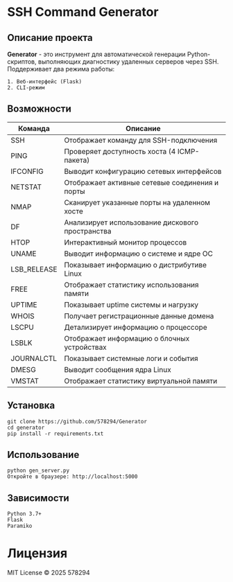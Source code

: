 # SSH Command Generator

## Описание проекта
**Generator** - это инструмент для автоматической генерации Python-скриптов, выполняющих диагностику удаленных серверов через SSH. Поддерживает два режима работы:
```
1. Веб-интерфейс (Flask)
2. CLI-режим
```
## Возможности

|**Команда** |	**Описание**                                  |
|------------|------------------------------------------------|
|SSH		 |Отображает команду для SSH-подключения          |
|PING		 |Проверяет доступность хоста (4 ICMP-пакета)     |
|IFCONFIG	 |Выводит конфигурацию сетевых интерфейсов		  |
|NETSTAT	 |Отображает активные сетевые соединения и порты  |
|NMAP	     |Сканирует указанные порты на удаленном хосте    |
|DF	         |Анализирует использование дискового пространства|
|HTOP	     |Интерактивный монитор процессов                 |
|UNAME	     |Выводит информацию о системе и ядре ОС          |
|LSB_RELEASE |Показывает информацию о дистрибутиве Linux      |
|FREE	     |Отображает статистику использования памяти      |
|UPTIME	     |Показывает uptime системы и нагрузку            |
|WHOIS	     |Получает регистрационные данные домена          |
|LSCPU	     |Детализирует информацию о процессоре            |
|LSBLK	     |Отображает информацию о блочных устройствах     |
|JOURNALCTL	 |Показывает системные логи и события             |
|DMESG	     |Выводит сообщения ядра Linux                    |
|VMSTAT	     |Отображает статистику виртуальной памяти        |

## Установка
```
git clone https://github.com/578294/Generator
cd generator
pip install -r requirements.txt
```

## Использование
```
python gen_server.py
Откройте в браузере: http://localhost:5000
```

## Зависимости
```
Python 3.7+
Flask
Paramiko
```

# Лицензия
MIT License © 2025 578294
